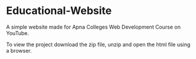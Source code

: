 # Educational-Website

A simple website made for Apna Colleges Web Development Course on YouTube.

To view the project download the zip file, unzip and open the html file using a browser.

